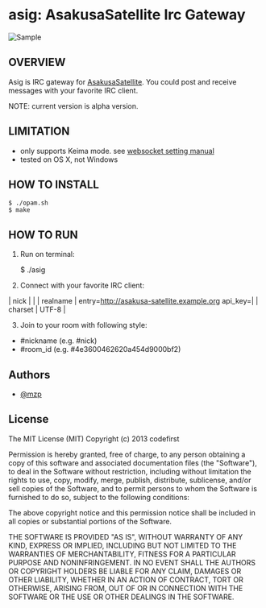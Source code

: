 asig: AsakusaSatellite Irc Gateway
===================================

![Sample](https://raw.github.com/mzp/asig/master/misc/asig.png)

OVERVIEW
------------------------------

Asig is IRC gateway for [AsakusaSatellite](http://www.codefirst.org/AsakusaSatellite/).
You could post and receive messages with your favorite IRC client.

NOTE: current version is alpha version.

LIMITATION
------------------------------

 * only supports Keima mode. see [websocket setting manual](http://docs.asakusa-satellite.org/en/latest/websocket.html)
 * tested on OS X, not Windows

HOW TO INSTALL
------------------------------

    $ ./opam.sh
    $ make

HOW TO RUN
------------------------------

1. Run on terminal:

    $ ./asig

2. Connect with your favorite IRC client:

| nick     | <your name> |
| realname | entry=http://asakusa-satellite.example.org api_key=<your api key>|
| charset  | UTF-8       |

3. Join to your room with following style:

 * #nickname (e.g. #nick)
 * #room_id (e.g. #4e3600462620a454d9000bf2)

Authors
-----------------------------

 * [@mzp](http://twitter.com/mzp/)

License
------------------------------

The MIT License (MIT)
Copyright (c) 2013 codefirst

Permission is hereby granted, free of charge, to any person obtaining a copy of this software and associated documentation files (the "Software"), to deal in the Software without restriction, including without limitation the rights to use, copy, modify, merge, publish, distribute, sublicense, and/or sell copies of the Software, and to permit persons to whom the Software is furnished to do so, subject to the following conditions:

The above copyright notice and this permission notice shall be included in all copies or substantial portions of the Software.

THE SOFTWARE IS PROVIDED "AS IS", WITHOUT WARRANTY OF ANY KIND, EXPRESS OR IMPLIED, INCLUDING BUT NOT LIMITED TO THE WARRANTIES OF MERCHANTABILITY, FITNESS FOR A PARTICULAR PURPOSE AND NONINFRINGEMENT. IN NO EVENT SHALL THE AUTHORS OR COPYRIGHT HOLDERS BE LIABLE FOR ANY CLAIM, DAMAGES OR OTHER LIABILITY, WHETHER IN AN ACTION OF CONTRACT, TORT OR OTHERWISE, ARISING FROM, OUT OF OR IN CONNECTION WITH THE SOFTWARE OR THE USE OR OTHER DEALINGS IN THE SOFTWARE.
